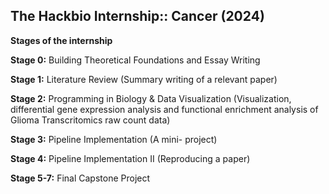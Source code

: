 ## The Hackbio Internship:: Cancer (2024)
**Stages of the internship**

**Stage 0:** Building Theoretical Foundations and Essay Writing 

**Stage 1:** Literature Review (Summary writing of a relevant paper)

**Stage 2:** Programming in Biology & Data Visualization (Visualization, differential gene expression analysis and functional enrichment analysis of Glioma Transcritomics raw count data)

**Stage 3:** Pipeline Implementation (A mini- project)

**Stage 4:** Pipeline Implementation II (Reproducing a paper)

**Stage 5-7:** Final Capstone Project

